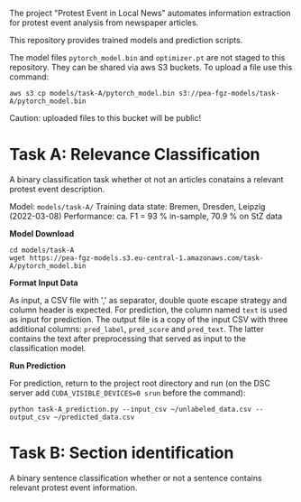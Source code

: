 The project "Protest Event in Local News" automates information extraction for protest event analysis from newspaper articles.

This repository provides trained models and prediction scripts.

The model files `pytorch_model.bin` and `optimizer.pt` are not staged to this repository. 
They can be shared via aws S3 buckets.
To upload a file use this command:

```
aws s3 cp models/task-A/pytorch_model.bin s3://pea-fgz-models/task-A/pytorch_model.bin
```

Caution: uploaded files to this bucket will be public!

# Task A: Relevance Classification

A binary classification task whether ot not an articles conatains a relevant protest event description.

Model: `models/task-A/`
Training data state: Bremen, Dresden, Leipzig (2022-03-08)
Performance: ca. F1 = 93 % in-sample, 70.9 % on StZ data

**Model Download**
```
cd models/task-A
wget https://pea-fgz-models.s3.eu-central-1.amazonaws.com/task-A/pytorch_model.bin
```

**Format Input Data**

As input, a CSV file with ',' as separator, double quote escape strategy and column header is expected. For prediction, the column named `text` is used as input for prediction. The output file is a copy of the input CSV with three additional columns: `pred_label`, `pred_score` and `pred_text`. The latter contains the text after preprocessing that served as input to the classification model.

**Run Prediction**

For prediction, return to the project root directory and run (on the DSC server add `CUDA_VISIBLE_DEVICES=0 srun` before the command):

```
python task-A_prediction.py --input_csv ~/unlabeled_data.csv --output_csv ~/predicted_data.csv
```

# Task B: Section identification

A binary sentence classification whether or not a sentence contains relevant protest event information. 
